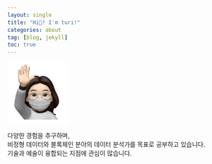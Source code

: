 ```yaml
---
layout: single
title: "Hi👋! I'm turi!"
categories: about
tag: [blog, jekyll]
toc: true
---
```


<img src="../images/2021-11-03-first/author-logo.png" alt="author-logo" style="zoom: 33%;" />

다양한 경험을 추구하며,  
비정형 데이터와 블록체인 분야의 데이터 분석가를 목표로 공부하고 있습니다.  
기술과 예술이 융합되는 지점에 관심이 많습니다.
